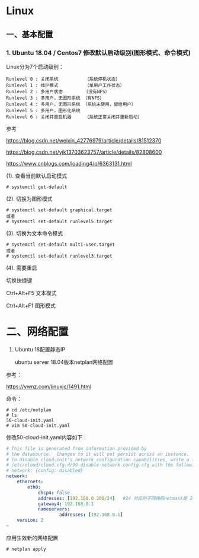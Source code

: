 # Linux

## 一、基本配置

### 1. Ubuntu 18.04 / Centos7 修改默认启动级别(图形模式、命令模式)


Linux分为7个启动级别：

    Runlevel 0 : 关闭系统          （系统停机状态）
    Runlevel 1 : 维护模式          （单用户工作状态）
    Runlevel 2 : 多用户状态        （没有NFS）
    Runlevel 3 : 多用户，无图形系统 （有NFS）
    Runlevel 4 : 多用户，无图形系统 （系统未使用，留给用户）
    Runlevel 5 : 多用户，图形化系统
    Runlevel 6 : 关闭并重启机器     （系统正常关闭并重新启动）

参考 

https://blog.csdn.net/weixin_42776979/article/details/81512370

https://blog.csdn.net/yjk13703623757/article/details/82808600

https://www.cnblogs.com/loading4/p/6363131.html

(1). 查看当前默认启动模式

```shell
# systemctl get-default 
```


(2). 切换为图形模式

```shell
# systemctl set-default graphical.target
或者
# systemctl set-default runlevel5.target
```

(3). 切换为文本命令模式
```shell
# systemctl set-default multi-user.target
或者
# systemctl set-default runlevel3.target
```

(4). 需要重启


切换快捷键

Ctrl+Alt+F5  文本模式   

Ctrl+Alt+F1  图形模式


# 二、网络配置

1. Ubuntu 18配置静态IP

    ubuntu server 18.04版本netplan网络配置

参考：

https://ywnz.com/linuxjc/1491.html

命令：

```shell
# cd /etc/netplan
# ls
50-cloud-init.yaml
# vim 50-cloud-init.yaml
```
修改50-cloud-init.yaml内容如下：

```yaml
# This file is generated from information provided by
# the datasource.  Changes to it will not persist across an instance.
# To disable cloud-init's network configuration capabilities, write a file
# /etc/cloud/cloud.cfg.d/99-disable-network-config.cfg with the following:
# network: {config: disabled}
network:
    ethernets:
        eth0:
            dhcp4: false
            addresses: [192.168.0.206/24]   #24 对应的子网掩码netmask是 255.255.255.0
            gateway4: 192.168.0.1
            nameservers:
                    addresses: [192.168.0.1]
    version: 2
~                       
```

应用生效新的网络配置
```shell
# netplan apply
```

